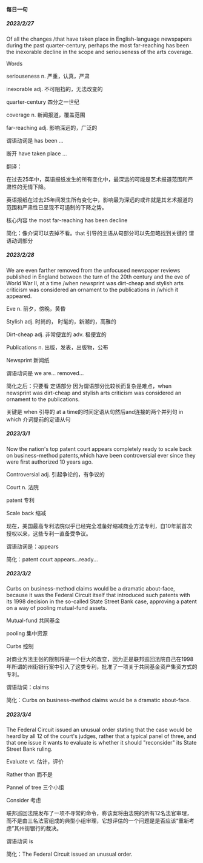 #### 每日一句 

##### 2023/2/27

Of all the changes /that have taken place in English-language newspapers during the past quarter-century, perhaps the most far-reaching has been the inexorable decline in the scope and seriouseness of the arts coverage.



Words

seriouseness n. 严重，认真，严肃

inexorable adj. 不可阻挡的，无法改变的

quarter-century 四分之一世纪

coverage n. 新闻报道，覆盖范围

far-reaching adj. 影响深远的，广泛的



谓语动词是 has been ...

断开 have taken place ...



翻译：

在过去25年中，英语报纸发生的所有变化中，最深远的可能是艺术报道范围和严肃性的无情下降。

英语报纸在过去25年间发生所有变化中，影响最为深远的或许就是其艺术报道的范围和严肃性已呈现不可遏制的下降之势。



核心内容 the most far-reaching has been decline

简化：像介词可以去掉不看。that 引导的主语从句部分可以先忽略找到关键的 谓语动词部分



##### 2023/2/28

We are even farther removed from the unfocused newspaper reviews published in England between the turn of the 20th century and the eve of World War II, at a time /when newsprint was dirt-cheap and stylish arts criticism was considered an ornament to the publications in /which it appeared.

Eve n. 前夕，傍晚，黄昏

Stylish adj. 时尚的， 时髦的，新潮的，高雅的

Dirt-cheap adj. 非常便宜的 adv. 极便宜的

Publications n. 出版，发表，出版物，公布

Newsprint 新闻纸

谓语动词是 we are... removed...

简化之后：只要看 定语部分 因为谓语部分比较长而复杂是难点，when newsprint was dirt-cheap and stylish arts criticism was considered an ornament to the publications.

关键是 when 引导的 at a time的时间定语从句然后and连接的两个并列句 in which 介词提前的定语从句



##### 2023/3/1

Now the nation's top patent court appears completely ready to scale back on business-method patents,which have been controversial ever since they were first authorized 10 years ago.

Controversial adj. 引起争论的，有争议的

Court n. 法院

patent 专利

Scale back 缩减

现在，美国最高专利法院似乎已经完全准备好缩减商业方法专利，自10年前首次授权以来，这些专利一直备受争议。



谓语动词是：appears

简化：patent court appears...ready...



##### 2023/3/2

Curbs on business-method claims would be a dramatic about-face, because it was the Federal Circuit itself that introduced such patents with its 1998 decision in the so-called State Street Bank case, approving a patent on a way of pooling mutual-fund assets.



Mutual-fund 共同基金

pooling 集中资源

Curbs 控制

对商业方法主张的限制将是一个巨大的改变，因为正是联邦巡回法院自己在1998年所谓的州街银行案中引入了这类专利，批准了一项关于共同基金资产集资方式的专利。

谓语动词：claims

简化：Curbs on business-method claims would be a dramatic about-face.



##### 2023/3/4

The Federal Circuit issued an unusual order stating that the case would be heard by all 12 of the court's judges, rather that a typical panel of three, and that one issue it wants to evaluate is whether it should "reconsider" its State Street Bank ruling.



Evaluate vt. 估计，评价

Rather than 而不是

Pannel of tree 三个小组

Consider 考虑

联邦巡回法院发布了一项不寻常的命令，称该案将由法院的所有12名法官审理，而不是由三名法官组成的典型小组审理，它想评估的一个问题是是否应该“重新考虑”其州街银行的裁决。



谓语动词 is

简化：The Federal Circuit issued an unusual order.
